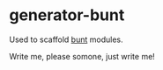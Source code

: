 # generator-bunt

Used to scaffold [bunt](https://github.com/emilisto/bunt) modules.

Write me, please somone, just write me!
